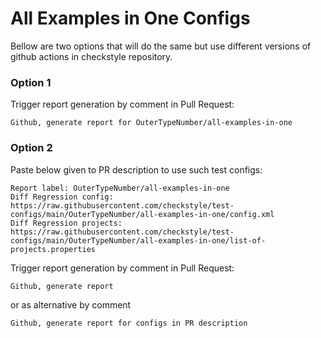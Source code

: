 # All Examples in One Configs

Bellow are two options that will do the same but use different versions
of github actions in checkstyle repository.


### Option 1
Trigger report generation by comment in Pull Request:
```
Github, generate report for OuterTypeNumber/all-examples-in-one
```

### Option 2

Paste below given to PR description to use such test configs:
```
Report label: OuterTypeNumber/all-examples-in-one
Diff Regression config: https://raw.githubusercontent.com/checkstyle/test-configs/main/OuterTypeNumber/all-examples-in-one/config.xml
Diff Regression projects: https://raw.githubusercontent.com/checkstyle/test-configs/main/OuterTypeNumber/all-examples-in-one/list-of-projects.properties
```

Trigger report generation by comment in Pull Request:
```
Github, generate report
```
or as alternative by comment
```
Github, generate report for configs in PR description
```
